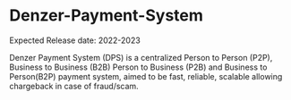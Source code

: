 # Denzer-Payment-System

Expected Release date:  2022-2023

Denzer Payment System (DPS) is a centralized Person to Person (P2P), Business to Business (B2B) Person to Business (P2B) and Business to Person(B2P) payment system, aimed to be fast, reliable, scalable allowing chargeback in case of fraud/scam.
